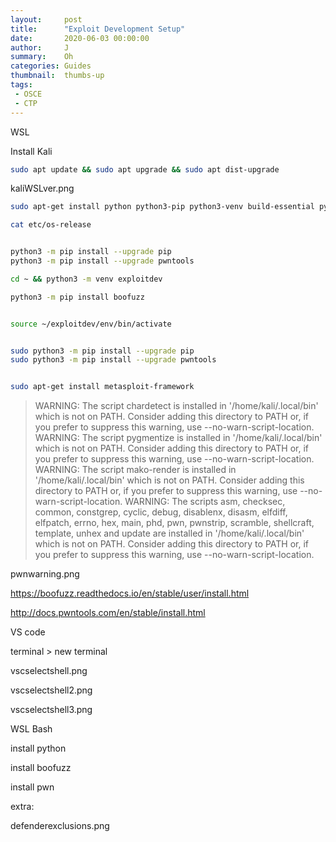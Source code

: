 ```yaml
---
layout:     post
title:      "Exploit Development Setup"
date:       2020-06-03 00:00:00
author:     J
summary:    Oh
categories: Guides
thumbnail:  thumbs-up
tags:
 - OSCE
 - CTP
---
```






WSL



Install Kali





```bash
sudo apt update && sudo apt upgrade && sudo apt dist-upgrade
```



kaliWSLver.png



~~~bash
sudo apt-get install python python3-pip python3-venv build-essential python3 python3-dev git libssl-dev libffi-dev build-essential

cat etc/os-release


python3 -m pip install --upgrade pip
python3 -m pip install --upgrade pwntools

cd ~ && python3 -m venv exploitdev

python3 -m pip install boofuzz


source ~/exploitdev/env/bin/activate


sudo python3 -m pip install --upgrade pip
sudo python3 -m pip install --upgrade pwntools


sudo apt-get install metasploit-framework
~~~



>
>
>  WARNING: The script chardetect is installed in '/home/kali/.local/bin' which is not on PATH.
>  Consider adding this directory to PATH or, if you prefer to suppress this warning, use --no-warn-script-location.
>  WARNING: The script pygmentize is installed in '/home/kali/.local/bin' which is not on PATH.
>  Consider adding this directory to PATH or, if you prefer to suppress this warning, use --no-warn-script-location.
>  WARNING: The script mako-render is installed in '/home/kali/.local/bin' which is not on PATH.
>  Consider adding this directory to PATH or, if you prefer to suppress this warning, use --no-warn-script-location.
>  WARNING: The scripts asm, checksec, common, constgrep, cyclic, debug, disablenx, disasm, elfdiff, elfpatch, errno, hex, main, phd, pwn, pwnstrip, scramble, shellcraft, template, unhex and update are installed in '/home/kali/.local/bin' which is not on PATH.
>  Consider adding this directory to PATH or, if you prefer to suppress this warning, use --no-warn-script-location.

pwnwarning.png



https://boofuzz.readthedocs.io/en/stable/user/install.html

http://docs.pwntools.com/en/stable/install.html



VS code



terminal > new terminal



vscselectshell.png



vscselectshell2.png





vscselectshell3.png



WSL Bash



install python



install boofuzz



install pwn





extra:

defenderexclusions.png